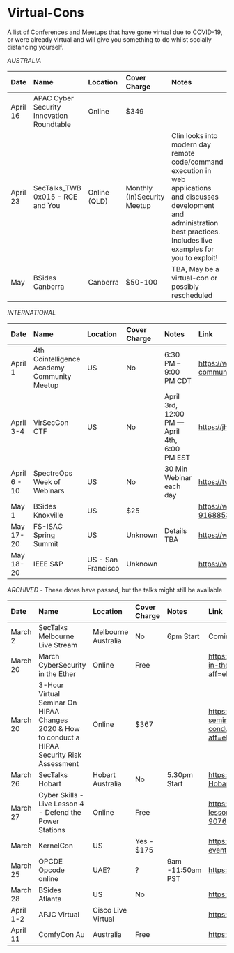 # Virtual-Cons
A list of Conferences and Meetups that have gone virtual due to COVID-19, or were already virtual and will give you something to do whilst socially distancing yourself.


*AUSTRALIA*

| Date         | Name           |Location       | Cover Charge  | Notes | Link |
|:-------------|:--------------|:--------------|:-----------|:---------|:------------------------------------------------------|
| April 16 | APAC Cyber Security Innovation Roundtable | Online | $349 | |https://www.eventbrite.com/e/apac-cyber-security-innovation-roundtable-tickets-93043821575?aff=ebdssbonlinesearch |
| April 23 | SecTalks_TWB 0x015 - RCE and You | Online (QLD) | Monthly (In)Security Meetup | Clin looks into modern day remote code/command execution in web applications and discusses development and administration best practices. Includes live examples for you to exploit!| https://www.meetup.com/en-AU/SecTalks-Toowoomba/events/269785365/ | 
|   May         | BSides Canberra| Canberra      | $50-100    | TBA, May be a virtual-con or possibly rescheduled | |https://www.bsidesau.com.au/health.html | 


*INTERNATIONAL*

| Date         | Name           |Location       | Cover Charge  | Notes | Link |
|:-------------|:--------------|:--------------|:-----------|:---------|:------------------------------------------------------|
| April 1 | 4th Cointelligence Academy Community Meetup | US             | No | 6:30 PM – 9:00 PM CDT | https://www.eventbrite.com/e/4th-cointelligence-academy-community-meetup-tickets-95259534833?aff=erelexpmlt |
| April 3-4 | VirSecCon CTF | US             | No | April 3rd, 12:00 PM — April 4th, 6:00 PM EST | https://jhdigital.io/ https://ctf.virseccon.com/ |
| April 6 - 10 | SpectreOps Week of Webinars | US | No | 30 Min Webinar each day | https://twitter.com/SpecterOps/status/1243623526046871552 |
| May 1 | BSides Knoxville | US | $25 | | https://www.eventbrite.com/e/bsides-knoxville-2020-tickets-91688535879 |
| May 17-20 |FS-ISAC Spring Summit | US | Unknown | Details TBA | https://www.hackerone.com/events/2020/fs-isac-spring|
| May 18-20 | IEEE S&P | US - San Francisco | Unknown | |https://www.ieee-security.org/TC/SP2020/ |

*ARCHIVED* - These dates have passed, but the talks might still be available

| Date         | Name           |Location       | Cover Charge  | Notes | Link |
|:-------------|:--------------|:--------------|:-----------|:---------|:------------------------------------------------------|
| March 2 | SecTalks Melbourne Live Stream | Melbourne Australia | No | 6pm Start | Coming Soon |
| March 20 | March CyberSecurity in the Ether | Online | Free | |https://www.eventbrite.co.uk/e/march-cybersecurity-in-the-ether-tickets-98049160679?aff=ebdssbonlinesearch |
| March 20 | 3-Hour Virtual Seminar On HIPAA Changes 2020 & How to conduct a HIPAA Security Risk Assessment | Online | $367 || https://www.eventbrite.com/e/3-hour-virtual-seminar-on-hipaa-changes-2020-how-to-conduct-a-hipaa-secur-tickets-99514907768?aff=ebdssbonlinesearch |
| March 26 | SecTalks Hobart | Hobart Australia | No | 5.30pm Start | https://www.meetup.com/SecTalks-Hobart/events/269477437/ |
| March 27 | Cyber Skills - Live Lesson 4 - Defend the Power Stations | Online | Free | |https://www.eventbrite.co.uk/e/cyber-skills-live-lesson-4-defend-the-power-stations-tickets-90765719711?aff=ebdssbonlinesearch |
|   March      | KernelCon      |US              |Yes - $175 |            |https://reg.kernelcon.org/web/event?eventid=2138761344 |
| March 25 | OPCDE Opcode online | UAE? | ? | 9am -11:50am PST | https://online.opcde.com/ |
| March 28 | BSides Atlanta | US             | No |  | https://bsidesatl.org/ |
|  April  1-2   | APJC Virtual      | Cisco Live Virtual |       |         | https://www.cisco.com/c/m/en_au/ciscolive/index.html  |
| April 11 | ComfyCon Au | Australia | Free || https://www.comfyconau.rocks/ |
